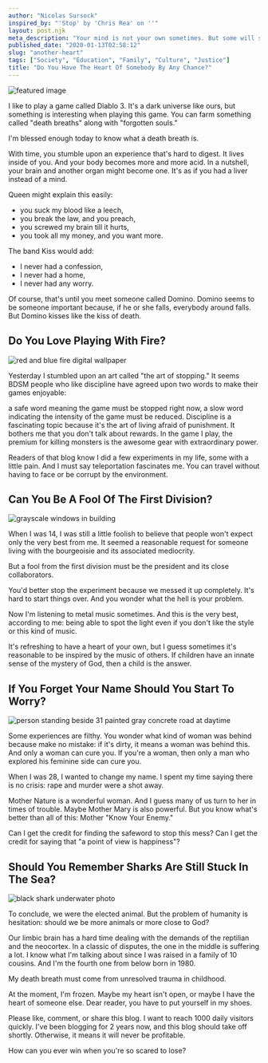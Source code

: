 ```yaml
---
author: "Nicolas Sursock"
inspired_by: "'Stop' by 'Chris Rea' on ''"
layout: post.njk
meta_description: "Your mind is not your own sometimes. But some will say you never had a heart of your own. One thing is sure though: it's involuntary."
published_date: "2020-01-13T02:58:12"
slug: "another-heart"
tags: ["Society", "Education", "Family", "Culture", "Justice"]
title: "Do You Have The Heart Of Somebody By Any Chance?"
---
```


![featured image](https://images.unsplash.com/photo-1586867072539-6c4a71a5b82a?ixlib=rb-1.2.1&ixid=MnwxMjA3fDB8MHxwaG90by1wYWdlfHx8fGVufDB8fHx8&auto=format&fit=crop "featured image")

I like to play a game called Diablo 3. It's a dark universe like ours, but something is interesting when playing this game. You can farm something called "death breaths" along with "forgotten souls."

I'm blessed enough today to know what a death breath is.

With time, you stumble upon an experience that's hard to digest. It lives inside of you. And your body becomes more and more acid. In a nutshell, your brain and another organ might become one. It's as if you had a liver instead of a mind.

Queen might explain this easily:
 - you suck my blood like a leech,
 - you break the law, and you preach,
 - you screwed my brain till it hurts,
 - you took all my money, and you want more.

The band Kiss would add:
 - I never had a confession,
 - I never had a home,
 - I never had any worry.

Of course, that's until you meet someone called Domino. Domino seems to be someone important because, if he or she falls, everybody around falls. But Domino kisses like the kiss of death.

## Do You Love Playing With Fire?

![red and blue fire digital wallpaper](https://images.unsplash.com/photo-1578885136359-16c8bd4d3a8e?ixlib=rb-1.2.1&ixid=MnwxMjA3fDB8MHxwaG90by1wYWdlfHx8fGVufDB8fHx8&auto=format&fit=crop&q=80&w=800&h=600)

Yesterday I stumbled upon an art called "the art of stopping." It seems BDSM people who like discipline have agreed upon two words to make their games enjoyable:

a safe word meaning the game must be stopped right now,
a slow word indicating the intensity of the game must be reduced.
Discipline is a fascinating topic because it's the art of living afraid of punishment. It bothers me that you don't talk about rewards. In the game I play, the premium for killing monsters is the awesome gear with extraordinary power.

Readers of that blog know I did a few experiments in my life, some with a little pain. And I must say teleportation fascinates me. You can travel without having to face or be corrupt by the environment.

## Can You Be A Fool Of The First Division?

![grayscale windows in building](https://images.unsplash.com/photo-1656312193617-b8d43d0b9535?ixlib=rb-1.2.1&ixid=MnwxMjA3fDB8MHxwaG90by1wYWdlfHx8fGVufDB8fHx8&auto=format&fit=crop&q=80&w=800&h=600)

When I was 14, I was still a little foolish to believe that people won't expect only the very best from me. It seemed a reasonable request for someone living with the bourgeoisie and its associated mediocrity.

But a fool from the first division must be the president and its close collaborators.

You'd better stop the experiment because we messed it up completely. It's hard to start things over. And you wonder what the hell is your problem.

Now I'm listening to metal music sometimes. And this is the very best, according to me: being able to spot the light even if you don't like the style or this kind of music.

It's refreshing to have a heart of your own, but I guess sometimes it's reasonable to be inspired by the music of others. If children have an innate sense of the mystery of God, then a child is the answer.

## If You Forget Your Name Should You Start To Worry?

![person standing beside 31 painted gray concrete road at daytime](https://images.unsplash.com/photo-1475459340673-25b00f9c9477?ixlib=rb-1.2.1&ixid=MnwxMjA3fDB8MHxwaG90by1wYWdlfHx8fGVufDB8fHx8&auto=format&fit=crop&q=80&w=800&h=600)

Some experiences are filthy. You wonder what kind of woman was behind because make no mistake: if it's dirty, it means a woman was behind this. And only a woman can cure you. If you're a woman, then only a man who explored his feminine side can cure you.

When I was 28, I wanted to change my name. I spent my time saying there is no crisis: rape and murder were a shot away.

Mother Nature is a wonderful woman. And I guess many of us turn to her in times of trouble. Maybe Mother Mary is also powerful. But you know what's better than all of this: Mother "Know Your Enemy."

Can I get the credit for finding the safeword to stop this mess? Can I get the credit for saying that "a point of view is happiness"?

## Should You Remember Sharks Are Still Stuck In The Sea?

![black shark underwater photo](https://images.unsplash.com/photo-1560275619-4662e36fa65c?ixlib=rb-1.2.1&ixid=MnwxMjA3fDB8MHxwaG90by1wYWdlfHx8fGVufDB8fHx8&auto=format&fit=crop&q=80&w=800&h=600)

To conclude, we were the elected animal. But the problem of humanity is hesitation: should we be more animals or more close to God?

Our limbic brain has a hard time dealing with the demands of the reptilian and the neocortex. In a classic of disputes, the one in the middle is suffering a lot. I know what I'm talking about since I was raised in a family of 10 cousins. And I'm the fourth one from below born in 1980.

My death breath must come from unresolved trauma in childhood.

At the moment, I'm frozen. Maybe my heart isn't open, or maybe I have the heart of someone else. Dear reader, you have to put yourself in my shoes.

Please like, comment, or share this blog. I want to reach 1000 daily visitors quickly. I've been blogging for 2 years now, and this blog should take off shortly. Otherwise, it means it will never be profitable.

How can you ever win when you're so scared to lose? 
